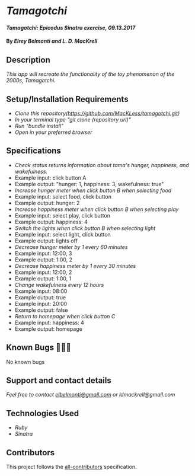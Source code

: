 # _Tamagotchi_

#### _Tamagotchi: Epicodus Sinatra exercise, 09.13.2017_

#### By _**Elrey Belmonti and L. D. MacKrell**_

## Description

_This app will recreate the functionality of the toy phenomenon of the 2000s, Tamagotchi._

## Setup/Installation Requirements

* _Clone this repository(https://github.com/MacKLess/tamagotchi.git)_
* _In your terminal type "git clone (repository url)"_
* _Run "bundle install"_
* _Open in your preferred browser_

## Specifications

* _Check status returns information about tama's hunger, happiness, and wakefulness._
* Example input: click button A
* Example output: "hunger: 1, happiness: 3, wakefulness: true"
* _Increase hunger meter when click button B when selecting food_
* Example input: select food, click button
* Example output: hunger: 2
* _Increase happiness meter when click button B when selecting play_
* Example input: select play, click button
* Example output: happiness: 4
* _Switch the lights when click button B when selecting light_
* Example input: select light, click button
* Example output: lights off
* _Decrease hunger meter by 1 every 60 minutes_
* Example input: 12:00, 3
* Example output: 1:00, 2
* _Decrease happiness meter by 1 every 30 minutes_
* Example input: 12:00, 2
* Example output: 1:00, 1
* _Change wakefulness every 12 hours_
* Example input: 08:00
* Example output: true
* Example input: 20:00
* Example output: false
* _Return to homepage when click button C_
* Example input: happiness: 4
* Example output: homepage




## Known Bugs 🐛🐛🐛

No known bugs

## Support and contact details

_Feel free to contact elbelmonti@gmail.com or ldmackrell@gmail.com_

## Technologies Used

* _Ruby_
* _Sinatra_

## Contributors

<!-- Contributors START
Elrey_Belmonti Elreyb https://github.com/ElreyB code doc tests design
L._D._MacKrell MacKLess https://github.com/MacKLess code doc tests design
Contributors END -->
<!-- Contributors table START -->
<!-- Contributors table END -->
This project follows the [all-contributors](https://github.com/kentcdodds/all-contributors) specification.
